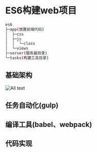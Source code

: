 # ES6构建web项目

```bash
es6
├─app(放置前端代码)
│  ├─css
│  ├─js
│  │  └─class
│  └─views
├─server(服务器目录)
└─tasks(构建工具目录)
```

## 基础架构

![All text](http://ww1.sinaimg.cn/large/dc05ba18gy1fjq77l7hq9j20mc08xmx9.jpg)

## 任务自动化(gulp)

## 编译工具(babel、webpack)

## 代码实现
